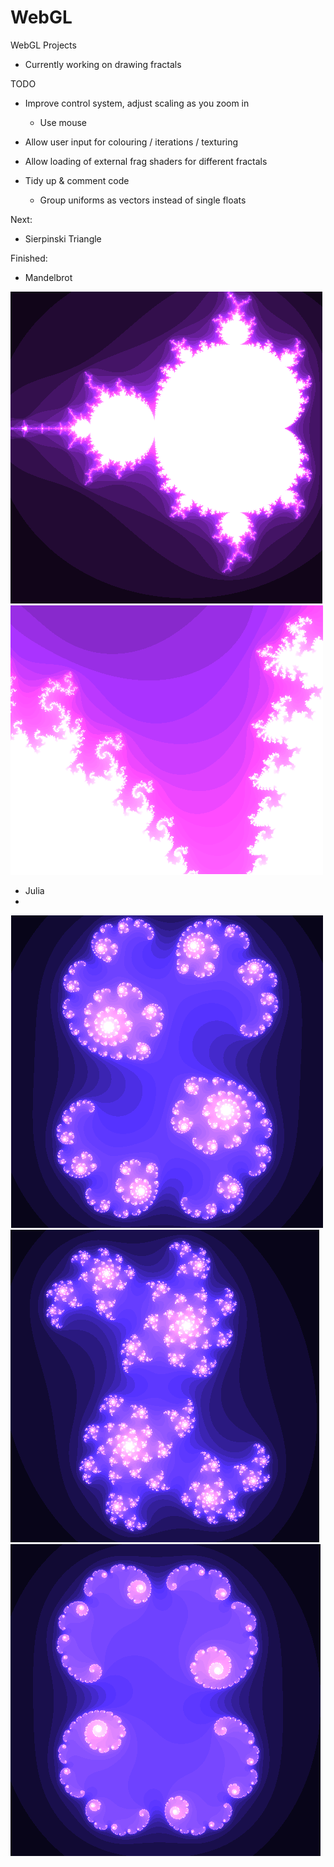 WebGL
=====

WebGL Projects

- Currently working on drawing fractals


TODO
  - Improve control system, adjust scaling as you zoom in
    - Use mouse
    
   - Allow user input for colouring / iterations / texturing
  
  - Allow loading of external frag shaders for different fractals

  - Tidy up & comment code
    - Group uniforms as vectors instead of single floats  


Next:

- Sierpinski Triangle

Finished:

- Mandelbrot

![MB1](/Images/MB/MB1.png?raw=true "Mandelbrot 1")
![MB2](/Images/MB/MB2.png?raw=true "Mandelbrot 2")


- Julia
-
![JL1](/Images/JL/JL1.png?raw=true "Julia 1")
![JL2](/Images/JL/JL2.png?raw=true "Julia 2")
![JL2](/Images/JL/JL3.png?raw=true "Julia 3")


